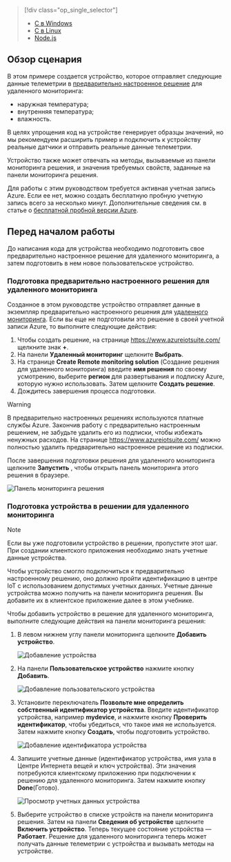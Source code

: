 > [!div class="op_single_selector"]
> * [C в Windows](../articles/iot-suite/iot-suite-connecting-devices.md)
> * [C в Linux](../articles/iot-suite/iot-suite-connecting-devices-linux.md)
> * [Node.js](../articles/iot-suite/iot-suite-connecting-devices-node.md)
> 
> 

## <a name="scenario-overview"></a>Обзор сценария
В этом примере создается устройство, которое отправляет следующие данные телеметрии в [предварительно настроенное решение][lnk-what-are-preconfig-solutions] для удаленного мониторинга:

* наружная температура;
* внутренняя температура;
* влажность.

В целях упрощения код на устройстве генерирует образцы значений, но мы рекомендуем расширить пример и подключить к устройству реальные датчики и отправить реальные данные телеметрии.

Устройство также может отвечать на методы, вызываемые из панели мониторинга решения, и значения требуемых свойств, заданные на панели мониторинга решения.

Для работы с этим руководством требуется активная учетная запись Azure. Если ее нет, можно создать бесплатную пробную учетную запись всего за несколько минут. Дополнительные сведения см. в статье о [бесплатной пробной версии Azure][lnk-free-trial].

## <a name="before-you-start"></a>Перед началом работы
До написания кода для устройства необходимо подготовить свое предварительно настроенное решение для удаленного мониторинга, а затем подготовить в нем новое пользовательское устройство.

### <a name="provision-your-remote-monitoring-preconfigured-solution"></a>Подготовка предварительно настроенного решения для удаленного мониторинга
Созданное в этом руководстве устройство отправляет данные в экземпляр предварительно настроенного решения для [удаленного мониторинга][lnk-remote-monitoring]. Если вы еще не подготовили это решение в своей учетной записи Azure, то выполните следующие действия:

1. Чтобы создать решение, на странице <https://www.azureiotsuite.com/> щелкните знак **+**.
2. На панели **Удаленный мониторинг** щелкните **Выбрать**.
3. На странице **Create Remote monitoring solution** (Создание решения для удаленного мониторинга) введите **имя решения** по своему усмотрению, выберите **регион** для развертывания и подписку Azure, которую нужно использовать. Затем щелкните **Создать решение**.
4. Дождитесь завершения процесса подготовки.

> [!WARNING]
> В предварительно настроенных решениях используются платные службы Azure. Закончив работу с предварительно настроенным решением, не забудьте удалить его из подписки, чтобы избежать ненужных расходов. На странице <https://www.azureiotsuite.com/> можно полностью удалить предварительно настроенное решение из подписки.
> 
> 

После завершения подготовки решения для удаленного мониторинга щелкните **Запустить** , чтобы открыть панель мониторинга этого решения в браузере.

![Панель мониторинга решения][img-dashboard]

### <a name="provision-your-device-in-the-remote-monitoring-solution"></a>Подготовка устройства в решении для удаленного мониторинга
> [!NOTE]
> Если вы уже подготовили устройство в решении, пропустите этот шаг. При создании клиентского приложения необходимо знать учетные данные устройства.
> 
> 

Чтобы устройство смогло подключиться к предварительно настроенному решению, оно должно пройти идентификацию в центре IoT с использованием допустимых учетных данных. Учетные данные устройства можно получить на панели мониторинга решения. Вы добавите их в клиентское приложение далее в этом учебнике.

Чтобы добавить устройство в решение для удаленного мониторинга, выполните следующие действия на панели мониторинга решения:

1. В левом нижнем углу панели мониторинга щелкните **Добавить устройство**.
   
   ![Добавление устройства][1]
2. На панели **Пользовательское устройство** нажмите кнопку **Добавить**.
   
   ![Добавление пользовательского устройства][2]
3. Установите переключатель **Позвольте мне определить собственный идентификатор устройства**. Введите идентификатор устройства, например **mydevice**, и нажмите кнопку **Проверить идентификатор**, чтобы убедиться, что такое имя не используется. Затем нажмите кнопку **Создать**, чтобы подготовить устройство.
   
   ![Добавление идентификатора устройства][3]
4. Запишите учетные данные (идентификатор устройства, имя узла в Центре Интернета вещей и ключ устройства). Эти значения потребуются клиентскому приложению при подключении к решению для удаленного мониторинга. Затем нажмите кнопку **Done**(Готово).
   
    ![Просмотр учетных данных устройства][4]
5. Выберите устройство в списке устройств на панели мониторинга решения. Затем на панели **Сведения об устройстве** щелкните **Включить устройство**. Теперь текущее состояние устройства — **Работает**. Решение для удаленного мониторинга теперь может получать данные телеметрии с устройства и вызывать методы на устройстве.

[img-dashboard]: ./media/iot-suite-selector-connecting/dashboard.png
[1]: ./media/iot-suite-selector-connecting/suite0.png
[2]: ./media/iot-suite-selector-connecting/suite1.png
[3]: ./media/iot-suite-selector-connecting/suite2.png
[4]: ./media/iot-suite-selector-connecting/suite3.png

[lnk-what-are-preconfig-solutions]: ../articles/iot-suite/iot-suite-what-are-preconfigured-solutions.md
[lnk-remote-monitoring]: ../articles/iot-suite/iot-suite-remote-monitoring-sample-walkthrough.md
[lnk-free-trial]: http://azure.microsoft.com/pricing/free-trial/